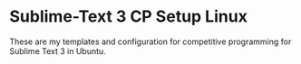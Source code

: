 # Sublime-Text 3 CP Setup Linux

These are my templates and configuration for competitive programming for Sublime Text 3 in Ubuntu. 